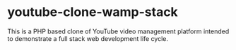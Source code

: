 # youtube-clone-wamp-stack
This is a PHP based clone of YouTube video management platform intended to demonstrate a full stack web development life cycle.
